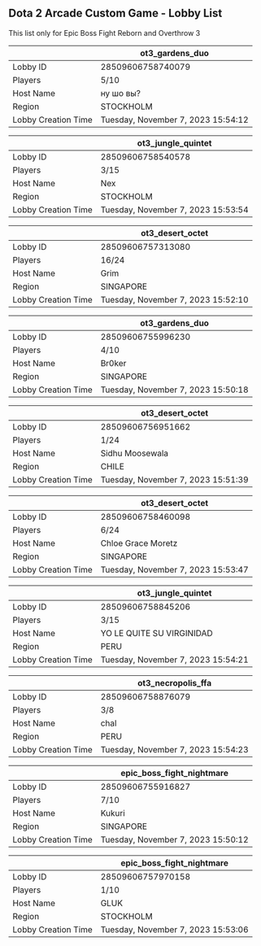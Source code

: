 ## Dota 2 Arcade Custom Game - Lobby List

This list only for Epic Boss Fight Reborn and Overthrow 3

|  | ot3_gardens_duo |
| ------ | ------ |
| Lobby ID | 28509606758740079 |
| Players | 5/10 |
| Host Name | ну шо вы? |
| Region | STOCKHOLM |
| Lobby Creation Time | Tuesday, November 7, 2023 15:54:12 |


|  | ot3_jungle_quintet |
| ------ | ------ |
| Lobby ID | 28509606758540578 |
| Players | 3/15 |
| Host Name | Nex |
| Region | STOCKHOLM |
| Lobby Creation Time | Tuesday, November 7, 2023 15:53:54 |


|  | ot3_desert_octet |
| ------ | ------ |
| Lobby ID | 28509606757313080 |
| Players | 16/24 |
| Host Name | Grim |
| Region | SINGAPORE |
| Lobby Creation Time | Tuesday, November 7, 2023 15:52:10 |


|  | ot3_gardens_duo |
| ------ | ------ |
| Lobby ID | 28509606755996230 |
| Players | 4/10 |
| Host Name | Br0ker |
| Region | SINGAPORE |
| Lobby Creation Time | Tuesday, November 7, 2023 15:50:18 |


|  | ot3_desert_octet |
| ------ | ------ |
| Lobby ID | 28509606756951662 |
| Players | 1/24 |
| Host Name | Sidhu Moosewala |
| Region | CHILE |
| Lobby Creation Time | Tuesday, November 7, 2023 15:51:39 |


|  | ot3_desert_octet |
| ------ | ------ |
| Lobby ID | 28509606758460098 |
| Players | 6/24 |
| Host Name | Chloe Grace Moretz |
| Region | SINGAPORE |
| Lobby Creation Time | Tuesday, November 7, 2023 15:53:47 |


|  | ot3_jungle_quintet |
| ------ | ------ |
| Lobby ID | 28509606758845206 |
| Players | 3/15 |
| Host Name | YO LE QUITE SU VIRGINIDAD |
| Region | PERU |
| Lobby Creation Time | Tuesday, November 7, 2023 15:54:21 |


|  | ot3_necropolis_ffa |
| ------ | ------ |
| Lobby ID | 28509606758876079 |
| Players | 3/8 |
| Host Name | chal |
| Region | PERU |
| Lobby Creation Time | Tuesday, November 7, 2023 15:54:23 |


|  | epic_boss_fight_nightmare |
| ------ | ------ |
| Lobby ID | 28509606755916827 |
| Players | 7/10 |
| Host Name | Kukuri |
| Region | SINGAPORE |
| Lobby Creation Time | Tuesday, November 7, 2023 15:50:12 |


|  | epic_boss_fight_nightmare |
| ------ | ------ |
| Lobby ID | 28509606757970158 |
| Players | 1/10 |
| Host Name | GLUK |
| Region | STOCKHOLM |
| Lobby Creation Time | Tuesday, November 7, 2023 15:53:06 |


